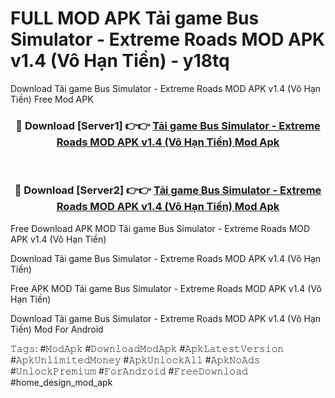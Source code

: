 # FULL MOD APK Tải game Bus Simulator - Extreme Roads MOD APK v1.4 (Vô Hạn Tiền) - y18tq
Download Tải game Bus Simulator - Extreme Roads MOD APK v1.4 (Vô Hạn Tiền) Free Mod APK

<div align="center">
<h3>🔴 Download [Server1] 👉👉 <a href="https://apk-comot.site?title=Tải_game_Bus_Simulator_-_Extreme_Roads_MOD_APK_v1.4_(Vô_Hạn_Tiền)">Tải game Bus Simulator - Extreme Roads MOD APK v1.4 (Vô Hạn Tiền) Mod Apk</a></h3><br>

<h3>🔴 Download [Server2] 👉👉 <a href="https://apk-comot.site?title=Tải_game_Bus_Simulator_-_Extreme_Roads_MOD_APK_v1.4_(Vô_Hạn_Tiền)">Tải game Bus Simulator - Extreme Roads MOD APK v1.4 (Vô Hạn Tiền) Mod Apk</a></h3>
</div>


Free Download APK MOD Tải game Bus Simulator - Extreme Roads MOD APK v1.4 (Vô Hạn Tiền)

Download Tải game Bus Simulator - Extreme Roads MOD APK v1.4 (Vô Hạn Tiền) 

Free APK MOD Tải game Bus Simulator - Extreme Roads MOD APK v1.4 (Vô Hạn Tiền) 

Download Tải game Bus Simulator - Extreme Roads MOD APK v1.4 (Vô Hạn Tiền) Mod For Android

𝚃𝚊𝚐𝚜: #𝙼𝚘𝚍𝙰𝚙𝚔 #𝙳𝚘𝚠𝚗𝚕𝚘𝚊𝚍𝙼𝚘𝚍𝙰𝚙𝚔 #𝙰𝚙𝚔𝙻𝚊𝚝𝚎𝚜𝚝𝚅𝚎𝚛𝚜𝚒𝚘𝚗 #𝙰𝚙𝚔𝚄𝚗𝚕𝚒𝚖𝚒𝚝𝚎𝚍𝙼𝚘𝚗𝚎𝚢 #𝙰𝚙𝚔𝚄𝚗𝚕𝚘𝚌𝚔𝙰𝚕𝚕 #𝙰𝚙𝚔𝙽𝚘𝙰𝚍𝚜 #𝚄𝚗𝚕𝚘𝚌𝚔𝙿𝚛𝚎𝚖𝚒𝚞𝚖 #𝙵𝚘𝚛𝙰𝚗𝚍𝚛𝚘𝚒𝚍 #𝙵𝚛𝚎𝚎𝙳𝚘𝚠𝚗𝚕𝚘𝚊𝚍 #home_design_mod_apk